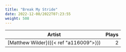```yaml
---
title: "Break My Stride"
date: 2022-12-08/2022T07:23:55
weight: 508
---
```




 Artist | Plays 
----- | -----:
[Matthew Wilder]({{< ref "a116009">}}) | 2
